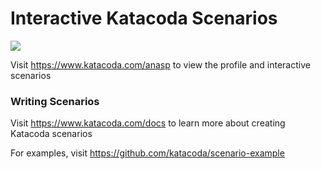 # Interactive Katacoda Scenarios

[![](http://shields.katacoda.com/katacoda/anasp/count.svg)](https://www.katacoda.com/anasp "Get your profile on Katacoda.com")

Visit https://www.katacoda.com/anasp to view the profile and interactive scenarios

### Writing Scenarios
Visit https://www.katacoda.com/docs to learn more about creating Katacoda scenarios

For examples, visit https://github.com/katacoda/scenario-example
